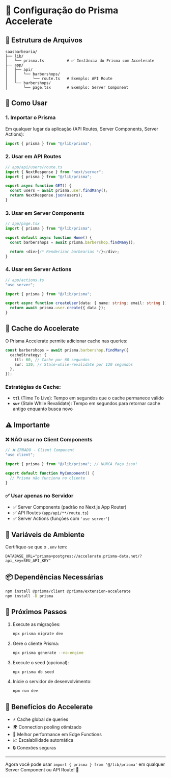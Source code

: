 # 🚀 Configuração do Prisma Accelerate

## 📁 Estrutura de Arquivos

```
saasbarbearia/
├── lib/
│   └── prisma.ts          # ✅ Instância do Prisma com Accelerate
├── app/
│   ├── api/
│   │   └── barbershops/
│   │       └── route.ts   # Exemplo: API Route
│   └── barbershops/
│       └── page.tsx       # Exemplo: Server Component
```

## 🔌 Como Usar

### 1. Importar o Prisma

Em qualquer lugar da aplicação (API Routes, Server Components, Server Actions):

```typescript
import { prisma } from "@/lib/prisma";
```

### 2. Usar em API Routes

```typescript
// app/api/users/route.ts
import { NextResponse } from "next/server";
import { prisma } from "@/lib/prisma";

export async function GET() {
  const users = await prisma.user.findMany();
  return NextResponse.json(users);
}
```

### 3. Usar em Server Components

```typescript
// app/page.tsx
import { prisma } from "@/lib/prisma";

export default async function Home() {
  const barbershops = await prisma.barbershop.findMany();

  return <div>{/* Renderizar barbearias */}</div>;
}
```

### 4. Usar em Server Actions

```typescript
// app/actions.ts
"use server";

import { prisma } from "@/lib/prisma";

export async function createUser(data: { name: string; email: string }) {
  return await prisma.user.create({ data });
}
```

## 🚀 Cache do Accelerate

O Prisma Accelerate permite adicionar cache nas queries:

```typescript
const barbershops = await prisma.barbershop.findMany({
  cacheStrategy: {
    ttl: 60, // Cache por 60 segundos
    swr: 120, // Stale-while-revalidate por 120 segundos
  },
});
```

### Estratégias de Cache:

- **`ttl`** (Time To Live): Tempo em segundos que o cache permanece válido
- **`swr`** (Stale While Revalidate): Tempo em segundos para retornar cache antigo enquanto busca novo

## ⚠️ Importante

### ❌ NÃO usar no Client Components

```typescript
// ❌ ERRADO - Client Component
"use client";

import { prisma } from "@/lib/prisma"; // NUNCA faça isso!

export default function MyComponent() {
  // Prisma não funciona no cliente
}
```

### ✅ Usar apenas no Servidor

- ✅ Server Components (padrão no Next.js App Router)
- ✅ API Routes (`app/api/**/route.ts`)
- ✅ Server Actions (funções com `'use server'`)

## 🔐 Variáveis de Ambiente

Certifique-se que o `.env` tem:

```env
DATABASE_URL="prisma+postgres://accelerate.prisma-data.net/?api_key=SEU_API_KEY"
```

## 📦 Dependências Necessárias

```bash
npm install @prisma/client @prisma/extension-accelerate
npm install -D prisma
```

## 🏃 Próximos Passos

1. Execute as migrações:

   ```bash
   npx prisma migrate dev
   ```

2. Gere o cliente Prisma:

   ```bash
   npx prisma generate --no-engine
   ```

3. Execute o seed (opcional):

   ```bash
   npx prisma db seed
   ```

4. Inicie o servidor de desenvolvimento:
   ```bash
   npm run dev
   ```

## 🎯 Benefícios do Accelerate

- ⚡ Cache global de queries
- 🌍 Connection pooling otimizado
- 🚀 Melhor performance em Edge Functions
- 📈 Escalabilidade automática
- 🔒 Conexões seguras

---

Agora você pode usar `import { prisma } from '@/lib/prisma'` em qualquer Server Component ou API Route! 🎉
